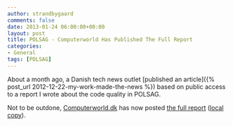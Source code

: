 ```yaml
---
author: strandbygaard
comments: false
date: 2013-01-24 06:00:00+00:00
layout: post
title: POLSAG - Computerworld Has Published The Full Report
categories:
- General
tags: [POLSAG]
---
```


About a month ago, a Danish tech news outlet [published an article]({% post_url 2012-12-22-my-work-made-the-news %}) based on public access to a report I wrote about the code quality in POLSAG. 

Not to be outdone, [Computerworld.dk](http://www.computerworld.dk/) has now posted [the full report](http://www.computerworld.dk/fil/107962) ([local copy](/files/2013-01-24-full-report-published/6a6cfefb-fc47-4942-8261-82603dae1f8c.pdf)).

